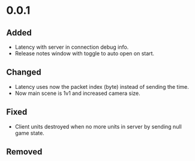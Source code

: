 # 0.0.1

## Added

  * Latency with server in connection debug info.
  * Release notes window with toggle to auto open on start.

## Changed

  * Latency uses now the packet index (byte) instead of sending the time.
  * Now main scene is 1v1 and increased camera size.

## Fixed

  * Client units destroyed when no more units in server by sending null game state.

## Removed